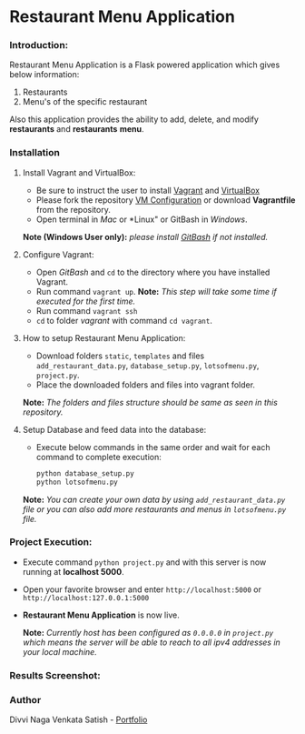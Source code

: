 # Restaurant Menu Application

### Introduction:

Restaurant Menu Application is a Flask powered application which gives below information:
   1. Restaurants
   2. Menu's of the specific restaurant

Also this application provides the ability to add, delete, and modify **restaurants** and **restaurants** **menu**.

### Installation

1. Install Vagrant and VirtualBox:
    - Be sure to instruct the user to install [Vagrant](https://www.vagrantup.com/downloads.html) and [VirtualBox](https://www.virtualbox.org/wiki/Downloads)
    - Please fork the repository [VM Configuration](https://github.com/SatishDivvi/fullstack-nanodegree-vm) or download **Vagrantfile** from the repository.
    - Open terminal in *Mac* or *Linux" or GitBash in *Windows*. 

    **Note (Windows User only):** _please install [GitBash](https://git-scm.com/downloads) if not installed._

2. Configure Vagrant:
    - Open *GitBash* and `cd` to the directory where you have installed Vagrant.
    - Run command `vagrant up`. **Note:** _This step will take some time if executed for the first time._
    - Run command `vagrant ssh`
    - `cd` to folder _vagrant_ with command `cd vagrant`.
3. How to setup Restaurant Menu Application:
    - Download folders `static`, `templates` and files `add_restaurant_data.py`, `database_setup.py`, `lotsofmenu.py`, `project.py`.
    - Place the downloaded folders and files into vagrant folder. 

    **Note:** _The folders and files structure should be same as seen in this repository._

4. Setup Database and feed data into the database:
    - Execute below commands in the same order and wait for each command to complete execution:

        ```python
        python database_setup.py
        python lotsofmenu.py
        ```
    
    **Note:** _You can create your own data by using `add_restaurant_data.py` file or you can also add more restaurants and menus in `lotsofmenu.py` file._
    
### Project Execution:

- Execute command `python project.py` and with this server is now running at **localhost 5000**.
- Open your favorite browser and enter `http://localhost:5000` or `http://localhost:127.0.0.1:5000`
- **Restaurant Menu Application** is now live.

    **Note:** _Currently host has been configured as `0.0.0.0` in `project.py` which means the server will be able to reach to all ipv4 addresses in your local machine._

### Results Screenshot:




### Author

Divvi Naga Venkata Satish - [Portfolio](https://satishdivvi.github.io)

